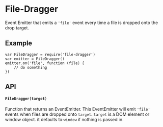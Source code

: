 File-Dragger
============

Event Emitter that emits a `'file'` event every time a file is dropped onto the drop target.

Example
-------

```
var FileDragger = require('file-dragger')
var emitter = FileDragger()
emitter.on('file', function (file) {
    // do something
})
```

API
---

#### `FileDragger(target)`

Function that returns an EventEmitter. This EventEmitter will emit `'file'` events when files are dropped onto `target`. `target` is a DOM element or window object. it defaults to `window` if nothing is passed in.